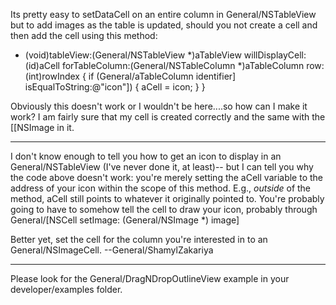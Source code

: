 Its pretty easy to setDataCell on an entire column in General/NSTableView but to add images as the table is updated, should you not create a cell and then add the cell using this method:

    

- (void)tableView:(General/NSTableView *)aTableView willDisplayCell:(id)aCell forTableColumn:(General/NSTableColumn *)aTableColumn row:(int)rowIndex
{
    if (General/aTableColumn identifier] isEqualToString:@"icon"])
    {
        aCell = icon;
    }
}



Obviously this doesn't work or I wouldn't be here....so how can I make it work? I am fairly sure that my cell is created correctly and the same with the [[NSImage in it.

----

I don't know enough to tell you how to get an icon to display in an General/NSTableView (I've never done it, at least)-- but I can tell you why the code above doesn't work: you're merely setting the aCell variable to the address of your icon within the scope of this method. E.g., *outside* of the method, aCell still points to whatever it originally pointed to. You're probably going to have to somehow tell the cell to draw your icon, probably through General/[NSCell setImage: (General/NSImage *) image]

Better yet, set the cell for the column you're interested in to an General/NSImageCell.
--General/ShamylZakariya

----

Please look for the General/DragNDropOutlineView example in your developer/examples folder.